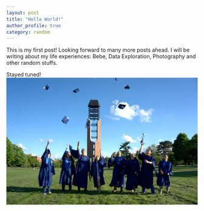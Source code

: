 ```yaml
---
layout: post
title: "Hello World!"
author_profile: true
category: random
---
```


This is my first post! Looking forward to many more posts ahead. I will be writing about my life 
experiences: Bebe, Data Exploration, Photography and other random stuffs. <br />

Stayed tuned! 
![Feeling accomplished](/assets/images/graduation.png)